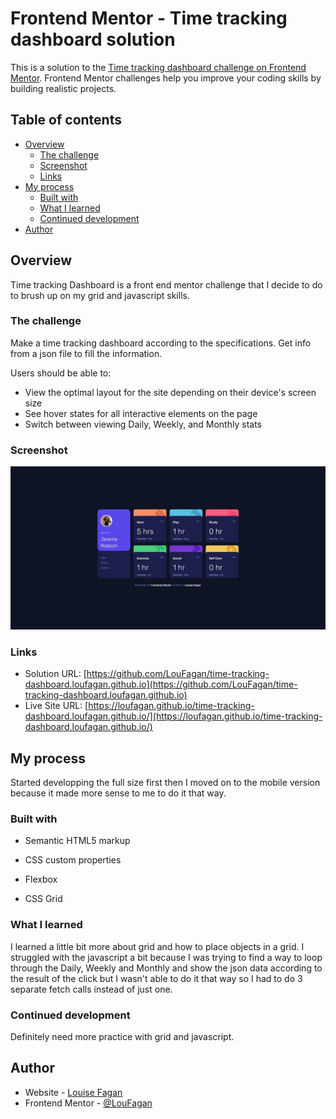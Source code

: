 # Frontend Mentor - Time tracking dashboard solution

This is a solution to the [Time tracking dashboard challenge on Frontend Mentor](https://www.frontendmentor.io/challenges/time-tracking-dashboard-UIQ7167Jw). Frontend Mentor challenges help you improve your coding skills by building realistic projects.

## Table of contents

- [Overview](#overview)
  - [The challenge](#the-challenge)
  - [Screenshot](#screenshot)
  - [Links](#links)
- [My process](#my-process)
  - [Built with](#built-with)
  - [What I learned](#what-i-learned)
  - [Continued development](#continued-development)
- [Author](#author)

## Overview

Time tracking Dashboard is a front end mentor challenge that I decide to do to brush up on my grid and javascript skills.

### The challenge

Make a time tracking dashboard according to the specifications. Get info from a json file to fill the information.

Users should be able to:

- View the optimal layout for the site depending on their device's screen size
- See hover states for all interactive elements on the page
- Switch between viewing Daily, Weekly, and Monthly stats

### Screenshot

![](./screenshot.jpg)

### Links

- Solution URL: [https://github.com/LouFagan/time-tracking-dashboard.loufagan.github.io](https://github.com/LouFagan/time-tracking-dashboard.loufagan.github.io)
- Live Site URL: [https://loufagan.github.io/time-tracking-dashboard.loufagan.github.io/](https://loufagan.github.io/time-tracking-dashboard.loufagan.github.io/)

## My process

Started developping the full size first then I moved on to the mobile version because it made more sense to me to do it that way.

### Built with

- Semantic HTML5 markup
- CSS custom properties
- Flexbox

- CSS Grid

### What I learned

I learned a little bit more about grid and how to place objects in a grid. I struggled with the javascript a bit because I was trying to find a way to loop through the Daily, Weekly and Monthly and show the json data according to the result of the click but I wasn't able to do it that way so I had to do 3 separate fetch calls instead of just one.

### Continued development

Definitely need more practice with grid and javascript.

## Author

- Website - [Louise Fagan](https://www.pixelmein.ca)
- Frontend Mentor - [@LouFagan](https://www.frontendmentor.io/profile/LouFagan)
